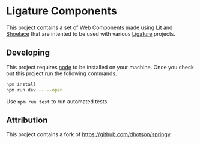 # Ligature Components

This project contains a set of Web Components made using [Lit](https://lit.dev) and [Shoelace](https://shoelace.style) that are intented to be used with various [Ligature](https://ligature.dev) projects.

## Developing

This project requires [node](https://nodejs.org/en/download/) to be installed on your machine.
Once you check out this project run the following commands.

```bash
npm install
npm run dev -- --open
```

Use `npm run test` to run automated tests.

## Attribution

This project contains a fork of https://github.com/dhotson/springy.
